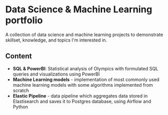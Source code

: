 # Data Science & Machine Learning portfolio
A collection of data science and machine learning projects to demonstrate skillset, knowledge, and topics I'm interested in.

## Content
* **SQL & PowerBI**: Statistical analysis of Olympics with formulated SQL queries and visualizations using PowerBI
* **Machine Learning models** - implementation of most commonly used machine learning models with some algorithms implemented from scratch
* **Elastic Pipeline** - data pipeline which aggregates data stored in Elastisearch and saves it to Postgres database, using Airflow and Python